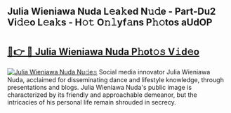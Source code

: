 ## Julia Wieniawa Nuda L𝚎a𝚔ed N𝚞𝚍e - Part-Du2 Vi𝚍𝚎o L𝚎a𝚔s - H𝚘𝚝 O𝚗𝚕yf𝚊ns P𝚑𝚘tos aUdOP

# <h2><a href="http://kf9cwni.oniu.top/?m=Julia+Wieniawa+Nuda">🔗👉 🔴 Julia Wieniawa Nuda P𝚑ot𝚘𝚜 V𝚒d𝚎o</a></h2>

[![Julia Wieniawa Nuda Nu𝚍e𝚜](https://i.imgur.com/0qMVB7G.gif)](http://kf9cwni.oniu.top/?m=Julia+Wieniawa+Nuda)
Social media innovator Julia Wieniawa Nuda, acclaimed for disseminating dance and lifestyle knowledge, through presentations and blogs. Julia Wieniawa Nuda's public image is characterized by its friendly and approachable demeanor, but the intricacies of his personal life remain shrouded in secrecy.  

